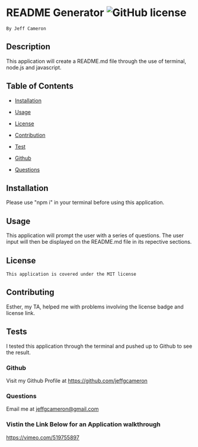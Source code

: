 # README Generator ![GitHub license](https://img.shields.io/badge/license-MIT-blue.svg)
    By Jeff Cameron

## Description
This application will create a README.md file through the use of terminal, node.js and javascript.
    
## Table of Contents

* [Installation](#installation)


* [Usage](#usage)


* [License](#license)


* [Contribution](#contribution)


* [Test](#test)


* [Github](#github)


* [Questions](#questions)


## Installation
Please use "npm i" in your terminal before using this application.
    
## Usage
This application will prompt the user with a series of questions. The user input will then be displayed on the README.md file in its repective sections.

## License
    This application is covered under the MIT license
    

## Contributing
Esther, my TA, helped me with problems involving the license badge and license link.
    
## Tests
I tested this application through the terminal and pushed up to Github to see the result.
    
### Github
Visit my Github Profile at https://github.com/jeffgcameron

### Questions 
Email me at jeffgcameron@gmail.com

### Vistin the Link Below for an Application walkthrough
https://vimeo.com/519755897
